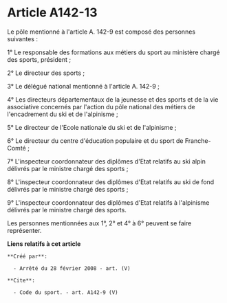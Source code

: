 # Article A142-13

Le pôle mentionné à l'article A. 142-9 est composé des personnes suivantes : 

1° Le responsable des formations aux métiers du sport au ministère chargé des sports, président ; 

2° Le directeur des sports ; 

3° Le délégué national mentionné à l'article A. 142-9 ; 

4° Les directeurs départementaux de la jeunesse et des sports et de la vie associative concernés par l'action du pôle
national des métiers de l'encadrement du ski et de l'alpinisme ; 

5° Le directeur de l'Ecole nationale du ski et de l'alpinisme ; 

6° Le directeur du centre d'éducation populaire et du sport de Franche-Comté ; 

7° L'inspecteur coordonnateur des diplômes d'Etat relatifs au ski alpin délivrés par le ministre chargé des sports ; 

8° L'inspecteur coordonnateur des diplômes d'Etat relatifs au ski de fond délivrés par le ministre chargé des sports ; 

9° L'inspecteur coordonnateur des diplômes d'Etat relatifs à l'alpinisme délivrés par le ministre chargé des sports. 

Les personnes mentionnées aux 1°, 2° et 4° à 6° peuvent se faire représenter.

**Liens relatifs à cet article**

	**Créé par**:

	  - Arrêté du 28 février 2008 - art. (V)

	**Cite**:

	  - Code du sport. - art. A142-9 (V)
